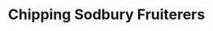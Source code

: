 ---
title: "Chipping Sodbury Fruiterers"
url: /chipping-sodbury/chipping-sodbury-fruiterers/
shop: Gemüse & Obst
---